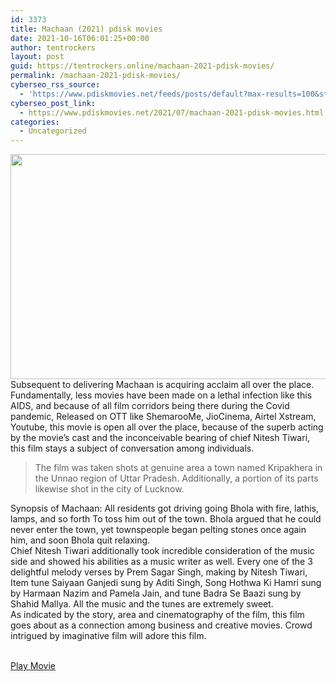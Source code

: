 ```yaml
---
id: 3373
title: Machaan (2021) pdisk movies
date: 2021-10-16T06:01:25+00:00
author: tentrockers
layout: post
guid: https://tentrockers.online/machaan-2021-pdisk-movies/
permalink: /machaan-2021-pdisk-movies/
cyberseo_rss_source:
  - 'https://www.pdiskmovies.net/feeds/posts/default?max-results=100&start-index=1201'
cyberseo_post_link:
  - https://www.pdiskmovies.net/2021/07/machaan-2021-pdisk-movies.html
categories:
  - Uncategorized
---
```

<div class="separator">
  <a href="https://1.bp.blogspot.com/-2DtrLgkkLUg/YPL04wIKiII/AAAAAAAAZdE/PeWLUb0lFuETrtzNZlPTIJg-MUaO-psjwCLcBGAsYHQ/s700/Machaan%2B%25282021%2529%2Bpdisk%2Bmovies.jpg"><img loading="lazy" border="0" data-original-height="393" data-original-width="700" height="360" src="https://1.bp.blogspot.com/-2DtrLgkkLUg/YPL04wIKiII/AAAAAAAAZdE/PeWLUb0lFuETrtzNZlPTIJg-MUaO-psjwCLcBGAsYHQ/w640-h360/Machaan%2B%25282021%2529%2Bpdisk%2Bmovies.jpg" width="640" /></a>
</div>



<div>
  <div>
    <span>Subsequent to delivering Machaan is acquiring acclaim all over the place. Fundamentally, less movies have been made on a lethal infection like this AIDS, and because of all film corridors being there during the Covid pandemic, Released on OTT like ShemarooMe, JioCinema, Airtel Xstream, Youtube, this movie is open all over the place, because of the superb acting by the movie&#8217;s cast and the inconceivable bearing of chief Nitesh Tiwari, this film stays a subject of conversation among individuals.&nbsp;</span>
  </div>
  
  <blockquote>
    <div>
      <span>The film was taken shots at genuine area a town named Kripakhera in the Unnao region of Uttar Pradesh. Additionally, a portion of its parts likewise shot in the city of Lucknow.&nbsp;</span>
    </div>
  </blockquote>
  
  <div>
    <span>Synopsis of Machaan: All residents got driving going Bhola with fire, lathis, lamps, and so forth To toss him out of the town. Bhola argued that he could never enter the town, yet townspeople began pelting stones once again him, and soon Bhola quit relaxing.&nbsp;</span>
  </div>
  
  <div>
    <span>Chief Nitesh Tiwari additionally took incredible consideration of the music side and showed his abilities as a music writer as well. Every one of the 3 delightful melody verses by Prem Sagar Singh, making by Nitesh Tiwari, Item tune Saiyaan Ganjedi sung by Aditi Singh, Song Hothwa Ki Hamri sung by Harmaan Nazim and Pamela Jain, and tune Badra Se Baazi sung by Shahid Mallya. All the music and the tunes are extremely sweet.&nbsp;</span>
  </div>
  
  <div>
    <span>As indicated by the story, area and cinematography of the film, this film goes about as a connection among business and creative movies. Crowd intrigued by imaginative film will adore this film.</span>
  </div>
</div>

<a href="https://kuklink.com/1/bnYyZ214MDAzd2pv" target="popup" onclick="window.open('https://kuklink.com/1/bnYyZ214MDAzd2pv','popup','width=600,height=600'); return false;" rel="noopener"><br /> Play Movie<br /> </a>